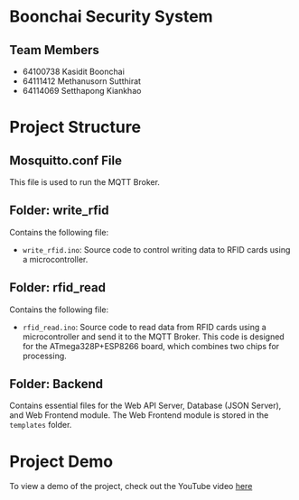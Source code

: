 # Boonchai Security System
## Team Members
- 64100738 Kasidit Boonchai
- 64111412 Methanusorn Sutthirat
- 64114069 Setthapong Kiankhao

# Project Structure

## Mosquitto.conf File
This file is used to run the MQTT Broker.

## Folder: write_rfid
Contains the following file:
- `write_rfid.ino`: Source code to control writing data to RFID cards using a microcontroller.

## Folder: rfid_read
Contains the following file:
- `rfid_read.ino`: Source code to read data from RFID cards using a microcontroller and send it to the MQTT Broker. This code is designed for the ATmega328P+ESP8266 board, which combines two chips for processing.

## Folder: Backend
Contains essential files for the Web API Server, Database (JSON Server), and Web Frontend module. The Web Frontend module is stored in the `templates` folder.

# Project Demo
To view a demo of the project, check out the YouTube video [here](https://www.youtube.com/watch?v=YOUR_VIDEO_ID](https://youtu.be/ImKdBB_0DGw?si=4aGSWf_kwJS22xnO)https://youtu.be/ImKdBB_0DGw?si=4aGSWf_kwJS22xnO)

